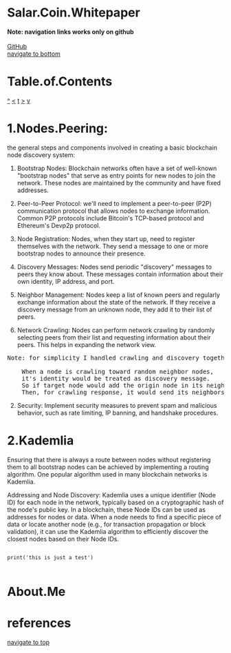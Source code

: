 # Salar.Coin.Whitepaper

<strong>
Note: navigation links works only on github
<br>
<br>
</strong>
<a href='https://github.com/codeparameter/SalarCoin'>GitHub</a>
<br>
<a href='#AboutMe'>navigate to bottom</a>

# Table.of.Contents

<a href=''></a>
<a href=''></a>
<a href=''></a>
<a href=''></a>
<a href=''></a>

<a href='#SalarCoinWhitepaper'>^</a>
<a href='#TableofContents'><</a>
<a href='#TableofContents'>t</a>
<a href='#2Kademlia'>></a>
<a href='#AboutMe'>v</a>

# 1.Nodes.Peering:

the general steps and components involved in creating a basic blockchain node discovery system:

1. Bootstrap Nodes: Blockchain networks often have a set of well-known "bootstrap nodes" that serve as entry points for new nodes to join the network. These nodes are maintained by the community and have fixed addresses.

2. Peer-to-Peer Protocol: we'll need to implement a peer-to-peer (P2P) communication protocol that allows nodes to exchange information. Common P2P protocols include Bitcoin's TCP-based protocol and Ethereum's Devp2p protocol.

3. Node Registration: Nodes, when they start up, need to register themselves with the network. They send a message to one or more bootstrap nodes to announce their presence.

4. Discovery Messages: Nodes send periodic "discovery" messages to peers they know about. These messages contain information about their own identity, IP address, and port.

5. Neighbor Management: Nodes keep a list of known peers and regularly exchange information about the state of the network. If they receive a discovery message from an unknown node, they add it to their list of peers.

6. Network Crawling: Nodes can perform network crawling by randomly selecting peers from their list and requesting information about their peers. This helps in expanding the network view.

<pre>
Note: for simplicity I handled crawling and discovery together in one process, as following instructor:
    
    When a node is crawling toward random neighbor nodes, 
    it's identity would be treated as discovery message.
    So if target node would add the origin node in its neighbors list if it hasn't before. 
    Then, for crawling response, it would send its neighbors to origin node.
</pre>

2. Security: Implement security measures to prevent spam and malicious behavior, such as rate limiting, IP banning, and handshake procedures.


# 2.Kademlia

Ensuring that there is always a route between nodes without registering them
to all bootstrap nodes can be achieved by implementing a routing algorithm.
One popular algorithm used in many blockchain networks is Kademlia.

Addressing and Node Discovery:
Kademlia uses a unique identifier (Node ID) for each node in the network,
typically based on a cryptographic hash of the node's public key.
In a blockchain, these Node IDs can be used as addresses for nodes or data.
When a node needs to find a specific piece of data or locate
another node (e.g., for transaction propagation or block validation),
it can use the Kademlia algorithm to efficiently discover the closest nodes based on their Node IDs.


<pre>
<code>
print('this is just a test')
</code>
</pre>

# About.Me

# references

<a href='#SalarCoinWhitepaper'>navigate to top</a>